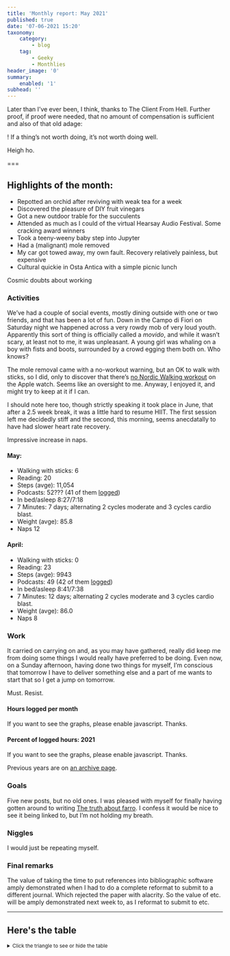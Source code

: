 ```yaml
---
title: 'Monthly report: May 2021'
published: true
date: '07-06-2021 15:20'
taxonomy:
    category:
        - blog
    tag:
        - Geeky
        - Monthlies
header_image: '0'
summary:
    enabled: '1'
subhead: ''
---
```


Later than I’ve ever been, I think, thanks to The Client From Hell. Further proof, if proof were needed, that no amount of compensation is sufficient and also of that old adage:

! If a thing’s not worth doing, it’s not worth doing well.

Heigh ho.

===

## Highlights of the month:

- Repotted an orchid after reviving with weak tea for a week
- Discovered the pleasure of DIY fruit vinegars
- Got a new outdoor trable for the succulents
- Attended as much as I could of the virtual Hearsay Audio Festival. Some cracking award winners
- Took a teeny-weeny baby step into Jupyter
- Had a (malignant) mole removed
- My car got towed away, my own fault. Recovery relatively painless, but expensive
- Cultural quickie in Osta Antica with a simple picnic lunch

Cosmic doubts about working

### Activities

We’ve had a couple of social events, mostly dining outside with one or two friends, and that has been a lot of fun. Down in the Campo di Fiori on Saturday night we happened across a very rowdy mob of very loud youth. Apparently this sort of thing is officially called a _movido_, and while it wasn’t scary, at least not to me, it was unpleasant. A young girl was whaling on a boy with fists and boots, surrounded by a crowd egging them both on. Who knows?

The mole removal came with a no-workout warning, but an OK to walk with sticks, so I did, only to discover that there’s [no Nordic Walking workout](https://www.jeremycherfas.net/blog/what-no-sticks) on the Apple watch. Seems like an oversight to me. Anyway, I enjoyed it, and might try to keep at it if I can.

I should note here too, though strictly speaking it took place in June, that after a 2.5 week break, it was a little hard to resume HIIT. The first session left me decidedly stiff and the second, this morning, seems anecdatally to have had slower heart rate recovery.

Impressive increase in naps.

#### May: 
* Walking with sticks: 6
* Reading: 20
* Steps (avge): 11,054
* Podcasts: 52??? (41 of them [logged](https://www.jeremycherfas.net/stream/))
* In bed/asleep 8:27/7:18
* 7 Minutes: 7 days; alternating 2 cycles moderate and 3 cycles cardio blast.
* Weight (avge): 85.8
* Naps 12

#### April: 
* Walking with sticks: 0
* Reading: 23
* Steps (avge): 9943
* Podcasts: 49 (42 of them [logged](https://www.jeremycherfas.net/stream/))
* In bed/asleep 8:41/7:38
* 7 Minutes: 12 days; alternating 2 cycles moderate and 3 cycles cardio blast.
* Weight (avge): 86.0
* Naps 8


### Work

It carried on carrying on and, as you may have gathered, really did keep me from doing some things I would really have preferred to be doing. Even now, on a Sunday afternoon, having done two things for myself, I’m conscious that tomorrow I have to deliver something else and a part of me wants to start that so I get a jump on tomorrow. 

Must. Resist.

#### Hours logged per month

<noscript>
    <style type="text/css">
        .ct-minor-seventh {display:none;}
    </style>
    <div class="notices blue">
<p>If you want to see the graphs, please enable javascript. Thanks.</p>
    </div>
</noscript>

<div class="ct-chart-hours ct-minor-seventh">
</div>

#### Percent of logged hours: 2021
<noscript>
    <style type="text/css">
        .ct-minor-seventh {display:none;}
    </style>
    <div class="notices blue">
<p>If you want to see the graphs, please enable javascript. Thanks.</p>
    </div>
</noscript>

<div class="ct-chart-2 ct-minor-seventh">
</div> 

Previous years are on [an archive page](https://jeremycherfas.net/blog/working-life).

### Goals

Five new posts, but no old ones. I was pleased with myself for finally having gotten around to writing [The truth about farro](https://www.jeremycherfas.net/blog/the-truth-about-farro). I confess it would be nice to see it being linked to, but I’m not holding my breath.

### Niggles

I would just be repeating myself.

### Final remarks

The value of taking the time to put references into bibliographic software amply demonstrated when I had to do a complete reformat to submit to a different journal. Which rejected the paper with alacrity. So the value of etc. will be amply demonstrated next week to, as I reformat to submit to etc.

<script>

new Chartist.Bar('.ct-chart-hours', {
series: [
        { name: 'Hours logged 2018', data: [0,0,152,159, 151,96,68,185,131,100,0,0] },
        { name: 'Hours logged 2019', data: [95,121,158,128,145,75,58,110,128,96.5,154.1,96.1] },
        { name: 'Hours logged 2020', data: [89.25,129,164.1,175,170,171,83.33,138.5,115.9,133.5,149.5,119.75] },
        { name: 'Hours logged 2021', data: [168.5,155.7,173.3,166.1,,,,,,,,] }
        ]
},
{
    axisY: {
        type: Chartist.FixedScalesAxis,
        high: 200,
        low: 0,
        divisor: 8,
        ticks: [20,40,60,80,100,120,140,160,180,200]
    },
    axisX: {
        type: Chartist.StepAxis,
        ticks: ['Jan','Feb','Mar','Apr','May','Jun','Jul','Aug','Sep','Oct','Nov','Dec'],
        stretch: false
    },
    plugins: [
        Chartist.plugins.legend({
            legendNames: ['2018', '2019', '2020', '2021'],
            classNames: ['2018', '2019', '2020', '2021'],
        })
    ]
}).on('draw', function(data) {
  if(data.type === 'bar') {
    data.element.attr({
      style: 'stroke-width: 5px'
    });
  }
});


new Chartist.Bar('.ct-chart-2', {
  labels: ['Jan','Feb','Mar','Apr','May','Jun','Jul','Aug','Sep','Oct','Nov','Dec'],
  series: [
    [43,32,38,39,,,,,,,,],
    [17,25,19,16,,,,,,,,]
  ]
}, 
{
  stackBars: true,
    axisY: {
        type: Chartist.FixedScalesAxis,
        high: 100,
        low: 0,
        ticks: [20, 40, 60, 80]
    },
    plugins: [
        Chartist.plugins.legend({
            legendNames: ['Admin', 'Podcast'],
            classNames: ['Administration', 'Podcast'],
        })
    ]

}).on('draw', function(data) {
  if(data.type === 'bar') {
    data.element.attr({
      style: 'stroke-width: 30px'
    });
  }
});


</script>

----

## Here's the table
<details>
<summary style="font-size: smaller;">Click the triangle to see or hide the table</summary>
<table class="worktable">
<thead>
<tr>
<th style="text-align: right;" class="bigrow">Month</th>
<th style="text-align: center;" class="bigrow">Total</th>
<th style="text-align: center;" class="smallrow">Daily</th>
<th style="text-align: center;"class="smallrow">Admin %</th>
<th style="text-align: center;"class="smallrow">ETP %</th>
<th style="text-align: center;"class="smallrow">Other %</th>
</tr>
</thead>
<tbody>
<tr>
<td style="text-align: right;">04</td>
<td style="text-align: center;">166.1</td>
<td style="text-align: center;">5.75</td>
<td style="text-align: center;">39</td>
<td style="text-align: center;">16</td>
<td style="text-align: center;">45</td>
</tr>
<tr>
<td style="text-align: right;">03</td>
<td style="text-align: center;">173.3</td>
<td style="text-align: center;">5.59</td>
<td style="text-align: center;">38</td>
<td style="text-align: center;">19</td>
<td style="text-align: center;">43</td>
</tr>
<tr>
<td style="text-align: right;">02</td>
<td style="text-align: center;">155.7</td>
<td style="text-align: center;">5.59</td>
<td style="text-align: center;">32</td>
<td style="text-align: center;">25</td>
<td style="text-align: center;">43</td>
</tr>
<tr>
<td style="text-align: right;">2021-01</td>
<td style="text-align: center;">168.5</td>
<td style="text-align: center;">5.62</td>
<td style="text-align: center;">43</td>
<td style="text-align: center;">17</td>
<td style="text-align: center;">40</td>
</tr>
</tbody>
</table>
</details>

